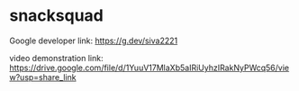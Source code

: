 # snacksquad

Google developer link: https://g.dev/siva2221

video demonstration link: https://drive.google.com/file/d/1YuuV17MlaXb5aIRiUyhzIRakNyPWcq56/view?usp=share_link
